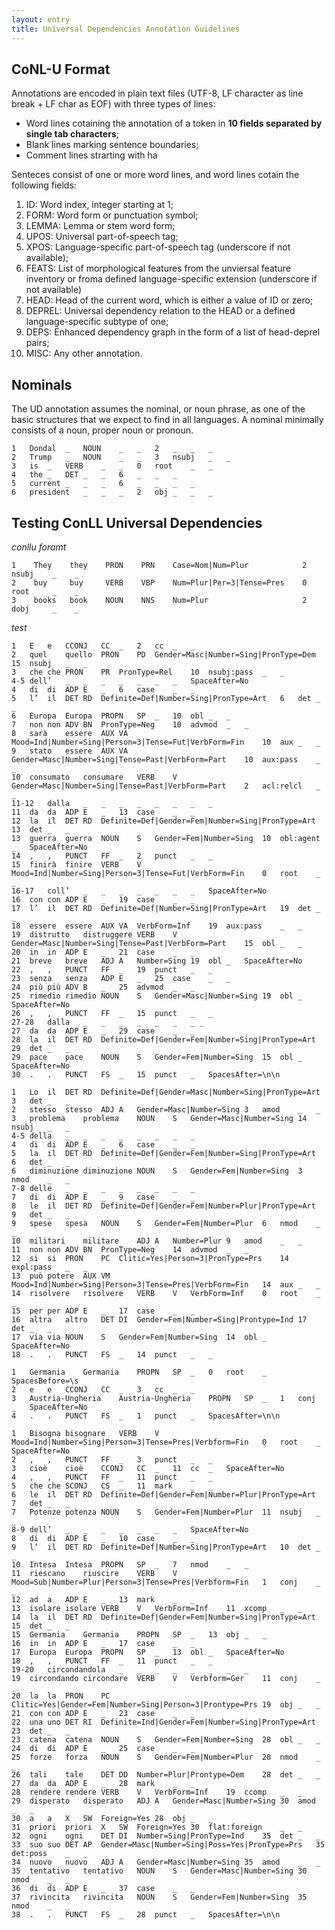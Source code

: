 ```yaml
---
layout: entry
title: Universal Dependencies Annotation Guidelines
---
```



## CoNL-U Format

Annotations are encoded in plain text files (UTF-8, LF character as line break + LF char as EOF) with three types of lines:
* Word lines cotaining the annotation of a token in **10 fields separated by single tab characters**;
* Blank lines marking sentence boundaries;
* Comment lines strarting with ha


Senteces consist of one or more word lines, and word lines cotain the following fields:
1. ID: Word index, integer starting at 1;
2. FORM: Word form or punctuation symbol;
3. LEMMA: Lemma or stem word form;
4. UPOS: Universal part-of-speech tag;
5. XPOS: Language-specific part-of-speech tag (underscore if not available);
6. FEATS: List of morphological features from the unviersal feature inventory or froma defined language-specific extension (underscore if not available)
7. HEAD: Head of the current word, which is either a value of ID or zero;
8. DEPREL: Universal dependency relation to the HEAD or a defined language-specific subtype of one;
9. DEPS: Enhanced dependency graph in the form of a list of head-deprel pairs;
10. MISC: Any other annotation.

## Nominals

The UD annotation assumes the nominal, or noun phrase, as one of the basic structures that we expect to find in all languages. A nominal minimally consists of a noun, proper noun or pronoun.



~~~ conllu
1	Dondal	_	NOUN	_	_	2	_	_	_
2	Trump	_	NOUN	_	_	3	nsubj	_	_
3	is	_	VERB	_	_	0	root	_	_
4	the	_	DET	_	_	6	_	_	_
5	current	_	_	_	6	_	_	_	_
6	president	_	_	_	2	obj	_	_	_	

~~~


## Testing ConLL Universal Dependencies

*conllu foramt*

~~~ conllu
1    They    they    PRON    PRN    Case=Nom|Num=Plur            2    nsubj    _    _
2    buy     buy     VERB    VBP    Num=Plur|Per=3|Tense=Pres    0    root     _    _
3    books   book    NOUN    NNS    Num=Plur                     2    dobj     _    _
~~~


*test*



~~~ conllu
1	E	e	CCONJ	CC	_	2	cc	_	_
2	quel	quello	PRON	PD	Gender=Masc|Number=Sing|PronType=Dem	15	nsubj	_	_
3	che	che	PRON	PR	PronType=Rel	10	nsubj:pass	_	_
4-5	dell’	_	_	_	_	_	_	_	SpaceAfter=No
4	di	di	ADP	E	_	6	case	_	_
5	l’	il	DET	RD	Definite=Def|Number=Sing|PronType=Art	6	det	_	_
6	Europa	Europa	PROPN	SP	_	10	obl	_	_
7	non	non	ADV	BN	PronType=Neg	10	advmod	_	_
8	sarà	essere	AUX	VA	Mood=Ind|Number=Sing|Person=3|Tense=Fut|VerbForm=Fin	10	aux	_	_
9	stato	essere	AUX	VA	Gender=Masc|Number=Sing|Tense=Past|VerbForm=Part	10	aux:pass	_	_
10	consumato	consumare	VERB	V	Gender=Masc|Number=Sing|Tense=Past|VerbForm=Part	2	acl:relcl	_	_
11-12	dalla	_	_	_	_	_	_	_	_
11	da	da	ADP	E	_	13	case	_	_
12	la	il	DET	RD	Definite=Def|Gender=Fem|Number=Sing|PronType=Art	13	det	_	_
13	guerra	guerra	NOUN	S	Gender=Fem|Number=Sing	10	obl:agent	_	SpaceAfter=No
14	,	,	PUNCT	FF	_	2	punct	_	_
15	finirà	finire	VERB	V	Mood=Ind|Number=Sing|Person=3|Tense=Fut|VerbForm=Fin	0	root	_	_
16-17	coll’	_	_	_	_	_	_	_	SpaceAfter=No
16	con	con	ADP	E	_	19	case	_	_
17	l’	il	DET	RD	Definite=Def|Number=Sing|PronType=Art	19	det	_	_
18	essere	essere	AUX	VA	VerbForm=Inf	19	aux:pass	_	_
19	distrutto	distruggere	VERB	V	Gender=Masc|Number=Sing|Tense=Past|VerbForm=Part	15	obl	_	_
20	in	in	ADP	E	_	21	case	_	_
21	breve	breve	ADJ	A	Number=Sing	19	obl	_	SpaceAfter=No
22	,	,	PUNCT	FF	_	19	punct	_	_
23	senza	senza	ADP	E	_	25	case	_	_
24	più	più	ADV	B	_	25	advmod	_	_
25	rimedio	rimedio	NOUN	S	Gender=Masc|Number=Sing	19	obl	_	SpaceAfter=No
26	,	,	PUNCT	FF	_	15	punct	_	_
27-28	dalla	_	_	_	_	_	_	_ _
27	da	da	ADP	E	_	29	case	_	_
28	la	il	DET	RD	Definite=Def|Gender=Fem|Number=Sing|PronType=Art	29	det	_	_
29	pace	pace	NOUN	S	Gender=Fem|Number=Sing	15	obl	_	SpaceAfter=No
30	.	.	PUNCT	FS	_	15	punct	_	SpacesAfter=\n\n

~~~

~~~ conllu
1	Lo	il	DET	RD	Definite=Def|Gender=Masc|Number=Sing|PronType=Art	3	det	_	_
2	stesso	stesso	ADJ	A	Gender=Masc|Number=Sing	3	amod	_	_
3	problema	problema	NOUN	S	Gender=Masc|Number=Sing	14	nsubj	_	_
4-5	della	_	_	_	_	_	_	_	_
4	di	di	ADP	E	_	6	case	_	_
5	la	il	DET	RD	Definite=Def|Gender=Fem|Number=Sing|PronType=Art	6	det	_	_
6	diminuzione	diminuzione	NOUN	S	Gender=Fem|Number=Sing	3	nmod	_	_
7-8	delle	_	_	_	_	_	_	_	_
7	di	di	ADP	E	_	9	case	_	_
8	le	il	DET	RD	Definite=Def|Gender=Fem|Number=Plur|PronType=Art	9	det	_	_
9	spese	spesa	NOUN	S	Gender=Fem|Number=Plur	6	nmod	_	_
10	militari	militare	ADJ	A	Number=Plur	9	amod	_	_
11	non	non	ADV	BN	PronType=Neg	14	advmod	_	_
12	si	si	PRON	PC	Clitic=Yes|Person=3|PronType=Prs	14	expl:pass	_	_
13	può	potere	AUX	VM	Mood=Ind|Number=Sing|Person=3|Tense=Pres|VerbForm=Fin	14	aux	_	_
14	risolvere	risolvere	VERB	V	VerbForm=Inf	0	root	_	_
15	per	per	ADP	E	_	17	case	_	_
16	altra	altro	DET	DI	Gender=Fem|Number=Sing|Prontype=Ind	17	det	_	_
17	via	via	NOUN	S	Gender=Fem|Number=Sing	14	obl	_	SpaceAfter=No
18	.	.	PUNCT	FS	_	14	punct	_	_

~~~

~~~ conllu
1	Germania	Germania	PROPN	SP	_	0	root	_	SpacesBefore=\s
2	e	e	CCONJ	CC	_	3	cc	_	_
3	Austria-Ungheria	Austria-Ungheria	PROPN	SP	_	1	conj	_	SpaceAfter=No
4	.	.	PUNCT	FS	_	1	punct	_	SpacesAfter=\n\n

~~~

~~~ conllu
1	Bisogna	bisognare	VERB	V	Mood=Ind|Number=Sing|Person=3|Tense=Pres|Verbform=Fin	0	root	_	SpaceAfter=No
2	,	,	PUNCT	FF	_	3	punct	_	_
3	cioè	cioè	CCONJ	CC	_	11	cc	_	SpaceAfter=No
4	,	,	PUNCT	FF	_	11	punct	_	_
5	che	che	SCONJ	CS	_	11	mark	_	_
6	le	il	DET	RD	Definite=Def|Gender=Fem|Number=Plur|PronType=Art	7	det	_	_
7	Potenze	potenza	NOUN	S	Gender=Fem|Number=Plur	11	nsubj	_	_
8-9	dell’	_	_	_	_	_	_	_	SpaceAfter=No
8	di	di	ADP	E	_	10	case	_	_
9	l’	il	DET	RD	Definite=Def|Number=Sing|PronType=Art	10	det	_	_
10	Intesa	Intesa	PROPN	SP	_	7	nmod	_	_
11	riescano	riuscire	VERB	V	Mood=Sub|Number=Plur|Person=3|Tense=Pres|Verbform=Fin	1	conj	_	_
12	ad	a	ADP	E	_	13	mark	_	_
13	isolare	isolare	VERB	V	VerbForm=Inf	11	xcomp	_	_
14	la	il	DET	RD	Definite=Def|Gender=Fem|Number=Sing|PronType=Art	15	det	_	_
15	Germania	Germania	PROPN	SP	_	13	obj	_	_
16	in	in	ADP	E	_	17	case	_	_
17	Europa	Europa	PROPN	SP	_	13	obl	_	SpaceAfter=No
18	,	,	PUNCT	FF	_	11	punct	_	_
19-20	circondandola	_	_	_	_	_	_	_	_
19	circondando	circondare	VERB	V	Verbform=Ger	11	conj	_	_
20	la	la	PRON	PC	Clitic=Yes|Gender=Fem|Number=Sing|Person=3|Prontype=Prs	19	obj	_	_
21	con	con	ADP	E	_	23	case	_	_
22	una	uno	DET	RI	Definite=Ind|Gender=Fem|Number=Sing|PronType=Art	23	det	_	_
23	catena	catena	NOUN	S	Gender=Fem|Number=Sing	28	obl	_	_
24	di	di	ADP	E	_	25	case	_	_
25	forze	forza	NOUN	S	Gender=Fem|Number=Plur	28	nmod	_	_
26	tali	tale	DET	DD	Number=Plur|Prontype=Dem	28	det	_	_
27	da	da	ADP	E	_	28	mark	_	_
28	rendere	rendere	VERB	V	VerbForm=Inf	19	ccomp	_	_
29	disperato	disperato	ADJ	A	Gender=Masc|Number=Sing	30	amod	_	_
30	a	a	X	SW	Foreign=Yes	28	obj	_	_
31	priori	priori	X	SW	Foreign=Yes	30	flat:foreign	_	_
32	ogni	ogni	DET	DI	Number=Sing|PronType=Ind	35	det	_	_
33	suo	suo	DET	AP	Gender=Masc|Number=Sing|Poss=Yes|PronType=Prs	35	det:poss	_	_
34	nuovo	nuovo	ADJ	A	Gender=Masc|Number=Sing	35	amod	_	_
35	tentativo	tentativo	NOUN	S	Gender=Masc|Number=Sing	30	nmod	_	_
36	di	di	ADP	E	_	37	case	_	_
37	rivincita	rivincita	NOUN	S	Gender=Fem|Number=Sing	35	nmod	_	_
38	.	.	PUNCT	FS	_	28	punct	_	SpacesAfter=\n\n

~~~
